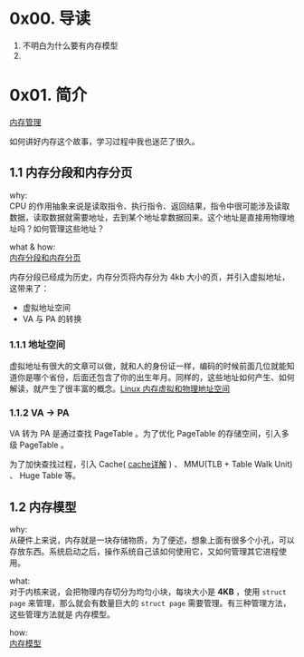 # 0x00. 导读

1. 不明白为什么要有内存模型
2. 

# 0x01. 简介

[内存管理](https://carlyleliu.github.io/tags/%E5%86%85%E5%AD%98%E7%AE%A1%E7%90%86/)

如何讲好内存这个故事，学习过程中我也迷茫了很久。  

## 1.1 内存分段和内存分页

why:  
CPU 的作用抽象来说是读取指令、执行指令、返回结果，指令中很可能涉及读取数据，读取数据就需要地址，去到某个地址拿数据回来。这个地址是直接用物理地址吗？如何管理这些地址？

what & how:    
[内存分段和内存分页](./01.md) 

内存分段已经成为历史，内存分页将内存分为 4kb 大小的页，并引入虚拟地址，这带来了：
- 虚拟地址空间  
- VA 与 PA 的转换  

### 1.1.1 地址空间

虚拟地址有很大的文章可以做，就和人的身份证一样，编码的时候前面几位就能知道你是哪个省份，后面还包含了你的出生年月。同样的，这些地址如何产生、如何解读，就产生了很丰富的概念。[Linux 内存虚拟和物理地址空间](./memory_system00.md)

### 1.1.2 VA -> PA

VA 转为 PA 是通过查找 PageTable 。为了优化 PageTable 的存储空间，引入多级 PageTable 。  

为了加快查找过程，引入 Cache( [cache详解](./cache00.md) ) 、 MMU(TLB + Table Walk Unit) 、 Huge Table 等。  

## 1.2 内存模型

why:  
从硬件上来说，内存就是一块存储物质，为了便述，想象上面有很多个小孔，可以存放东西。系统启动之后，操作系统自己该如何使用它，又如何管理其它进程使用。

what:  
对于内核来说，会把物理内存切分为均匀小块，每块大小是 **4KB** ，使用 `struct page` 来管理，那么就会有数量巨大的 `struct page` 需要管理。有三种管理方法，这些管理方法就是 内存模型。

how:  
[内存模型](./memory_system04.md) 

